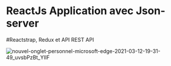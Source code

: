# ReactJs Application avec Json-server 

#Reactstrap, Redux et API REST API 

![nouvel-onglet-personnel-microsoft-edge-2021-03-12-19-31-49_uvsbPzBt_YIIF](https://user-images.githubusercontent.com/48087450/110983815-8cfb8d00-836a-11eb-933e-3f607eb14dd2.gif)
